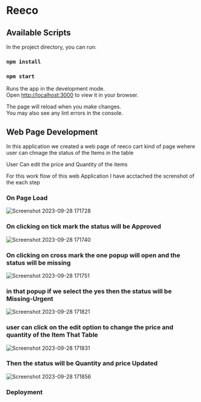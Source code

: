 # Reeco


## Available Scripts

In the project directory, you can run:
### `npm install`
### `npm start`

Runs the app in the development mode.\
Open [http://localhost:3000](http://localhost:3000) to view it in your browser.

The page will reload when you make changes.\
You may also see any lint errors in the console.

## Web Page Development

In this application we created a web page of reeco cart kind of page wehere user can chnage the status of the 
Items in the table

User Can edit the price and Quantity of the items

For this work flow of this web Application I have acctached the screnshot of the each step

### On Page Load
![Screenshot 2023-09-28 171728](https://github.com/Krishnasai45/Reeco/assets/68863719/6b854ead-30b6-4561-8cf6-24018fd1f43a)

### On clicking on tick mark the status will be Approved
![Screenshot 2023-09-28 171740](https://github.com/Krishnasai45/Reeco/assets/68863719/c5bd6258-f3ef-4575-8960-920728d425ba)

### On clicking on cross mark the one popup will open and the status will be missing
![Screenshot 2023-09-28 171751](https://github.com/Krishnasai45/Reeco/assets/68863719/18415073-dd0f-4c7b-9ad3-1c522341bd03)

### in that popup if we select the yes then the status will be Missing-Urgent
![Screenshot 2023-09-28 171821](https://github.com/Krishnasai45/Reeco/assets/68863719/e771ca8f-2dbb-4f10-8146-e340a20c45bb)

### user can click on the edit option to change the price and quantity of the Item That Table
![Screenshot 2023-09-28 171831](https://github.com/Krishnasai45/Reeco/assets/68863719/82d6f65c-c889-49ee-83e8-cca9e50e2fff)

### Then the status will be Quantity and price Updated
![Screenshot 2023-09-28 171856](https://github.com/Krishnasai45/Reeco/assets/68863719/dd14d616-7005-432b-b863-b9593ed093ba)







### Deployment


